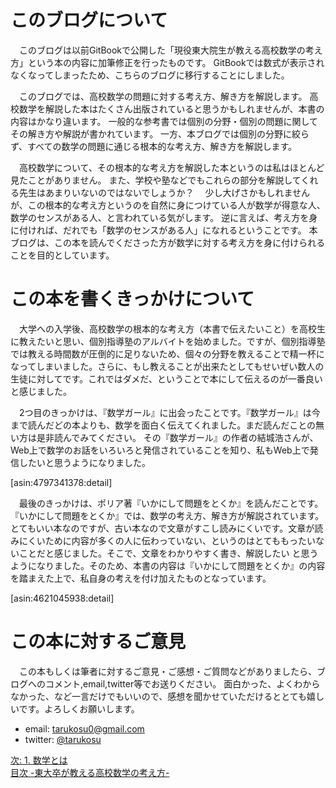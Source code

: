 <!--
はじめに -元東大生が教える高校数学の考え方-
-->
# このブログについて
　このブログは以前GitBookで公開した「現役東大院生が教える高校数学の考え方」という本の内容に加筆修正を行ったものです。
GitBookでは数式が表示されなくなってしまったため、こちらのブログに移行することにしました。

　このブログでは、高校数学の問題に対する考え方、解き方を解説します。
高校数学を解説した本はたくさん出版されていると思うかもしれませんが、本書の内容はかなり違います。
一般的な参考書では個別の分野・個別の問題に関してその解き方や解説が書かれています。
一方、本ブログでは個別の分野に絞らず、すべての数学の問題に通じる根本的な考え方、解き方を解説します。

　高校数学について、その根本的な考え方を解説した本というのは私はほとんど見たことがありません。
また、学校や塾などでもこれらの部分を解説してくれる先生はあまりいないのではないでしょうか？　
少し大げさかもしれませんが、この根本的な考え方というのを自然に身につけている人が数学が得意な人、数学のセンスがある人、と言われている気がします。
逆に言えば、考え方を身に付ければ、だれでも「数学のセンスがある人」になれるということです。
本ブログは、この本を読んでくださった方が数学に対する考え方を身に付けられることを目的としています。

<!--
### この本の作者について
　経歴を全く知らない作者が書いた本では説得力に欠けてしまうので、少しだけ私の話をさせていただきます。

- 2006年4月 大阪府立天王寺高校理数科入学
- 2009年3月 大阪府立天王寺高校理数科卒業
- 2009年4月 東京大学理科一類入学
- 2013年3月 東京大学卒業
- 2013年4月 東京大学大学院情報理工学系研究科入学


　高校の時は数学オリンピックの本選を突破し、国際数学オリンピックの日本代表を決める合宿に参加しました。現在は、東京大学大学院に所属し、主にプログラミングを行なっています。
-->

# この本を書くきっかけについて
　大学への入学後、高校数学の根本的な考え方（本書で伝えたいこと）を高校生に教えたいと思い、個別指導塾のアルバイトを始めました。ですが、個別指導塾では教える時間数が圧倒的に足りないため、個々の分野を教えることで精一杯になってしまいました。さらに、もし教えることが出来たとしてもせいぜい数人の生徒に対してです。これではダメだ、ということで本にして伝えるのが一番良いと感じました。

　2つ目のきっかけは、『数学ガール』に出会ったことです。『数学ガール』は今まで読んだどの本よりも、数学を面白く伝えてくれました。まだ読んだことの無い方は是非読んでみてください。
その『数学ガール』の作者の結城浩さんが、Web上で数学のお話をいろいろと発信されていることを知り、私もWeb上で発信したいと思うようになりました。

[asin:4797341378:detail]

　最後のきっかけは、ポリア著『いかにして問題をとくか』を読んだことです。『いかにして問題をとくか』では、数学の考え方、解き方が解説されています。とてもいい本なのですが、古い本なので文章がすこし読みにくいです。文章が読みにくいために内容が多くの人に伝わっていない、というのはとてももったいないことだと感じました。そこで、文章をわかりやすく書き、解説したい
と思うようになりました。そのため、本書の内容は『いかにして問題をとくか』の内容を踏まえた上で、私自身の考えを付け加えたものとなっています。

[asin:4621045938:detail]

# この本に対するご意見
　この本もしくは筆者に対するご意見・ご感想・ご質問などがありましたら、ブログへのコメント,email,twitter等でお送りください。
面白かった、よくわからなかった、など一言だけでもいいので、感想を聞かせていただけるととても嬉しいです。よろしくお願いします。

- email: tarukosu0@gmail.com
- twitter: [@tarukosu](https://twitter.com/tarukosu)



<!--
### この本のライセンスについて
　著作権並びにコンテンツに関する一切の権利は、全て著者であるtarukosuに帰属します。

　copyright (C) 2016- tarukosu. All rights reserved.


-->


[次: 1. 数学とは](http://tarukosu.hatenablog.com/entry/2016/07/08/125941)  
[目次 -東大卒が教える高校数学の考え方-](http://tarukosu.hatenablog.com/entry/2016/07/08/123511)  

